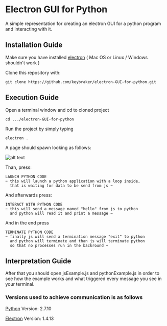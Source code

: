 # Electron GUI for Python

A simple representation for  creating an electron GUI for a python program and interacting with it.

## Installation Guide

Make sure you have installed [electron](https://electron.atom.io) ( Mac OS or Linux / Windows shouldn't work )

Clone this repository with:
```
git clone https://github.com/keybraker/electron-GUI-for-python.git
```

## Execution Guide

Open a terminal window and cd to cloned project
```
cd .../electron-GUI-for-python
```
Run the project by simply typing
```
electron .
```
A page should spawn looking as follows:

![alt text](https://raw.githubusercontent.com/keybraker/electron-GUI-for-python/master/jsPython.png)

Than, press: 
```
LAUNCH PYTHON CODE
~ this will launch a python application with a loop inside,
  that is waiting for data to be send from js ~
```

And afterwards press: 
```
INTERACT WITH PYTHON CODE
~ this will send a message named "hello" from js to python
  and python will read it and print a message ~
```
And in the end press 
```
TERMINATE PYTHON CODE
~ finally js will send a termination message "exit" to python
  and python will terminate and than js will terminate python
  so that no processes run in the backround ~
```

## Interpretation Guide

After that you should open jsExample.js and pythonExample.js in order to see how the example works and what triggered every message you see in your terminal.

### Versions used to achieve communication is as follows


[Python](https://www.python.org/downloads/) Version: 2.7.10

[Electron](https://electron.atom.io) Version: 1.4.13
